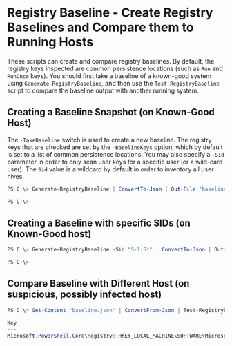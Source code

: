 # Registry Baseline - Create Registry Baselines and Compare them to Running Hosts

These scripts can create and compare registry baselines. By default, the registry keys inspected are common persistence locations (such as `Run` and `RunOnce` keys). You should first take a baseline of a known-good system using `Generate-RegistryBaseline`, and then use the `Test-RegistryBaseline` script to compare the baseline output with another running system.

## Creating a Baseline Snapshot (on Known-Good Host)

The `-TakeBaseline` switch is used to create a new baseline. The registry keys that are checked are set by the `-BaselineKeys` option, which by default is set to a list of common persistence locations. You may also specify a `-Sid` parameter in order to only scan user keys for a specific user (or a wild-card user). The `Sid` value is a wildcard by default in order to inventory all user hives.

```powershell
PS C:\> Generate-RegistryBaseline | ConvertTo-Json | Out-File "baseline.json"

PS C:\> 
```

## Creating a Baseline with specific SIDs (on Known-Good host)

```powershell
PS C:\> Generate-RegistryBaseline -Sid "S-1-5*" | ConvertTo-Json | Out-File "baseline.json"

PS C:\>
```

## Compare Baseline with Different Host (on suspicious, possibly infected host)

```powershell
PS C:\> Get-Content "baseline.json" | ConvertFrom-Json | Test-RegistryBaseline

Key                                                                                                  Name        Baseline Value                
---                                                                                                  ----        -------- -----                
Microsoft.PowerShell.Core\Registry::HKEY_LOCAL_MACHINE\SOFTWARE\Microsoft\Windows\CurrentVersion\Run This is Bad          %APPDATA%\malware.exe
```
